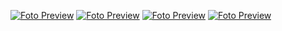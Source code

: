 [![Foto Preview](fotos/901-1000.avif)](https://20essentials.github.io/901-1000/)
[![Foto Preview](fotos/801-900.avif)](https://20essentials.github.io/801-900/)
[![Foto Preview](fotos/301-400.avif)](https://20essentials.github.io/301-400/)
[![Foto Preview](fotos/601-700.avif)](https://20essentials.github.io/601-700/) 
<!-- [![Foto Preview](fotos/701-800.avif)](https://20essentials.github.io/701-800/) -->
<!-- [![Foto Preview](fotos/501-600.avif)](https://20essentials.github.io/501-600/)
-->
<!-- [![Foto Preview](fotos/401-500.avif)](https://20essentials.github.io/401-500/) -->
<!-- [![Foto Preview](fotos/201-300.avif)](https://20essentials.github.io/201-300/) -->
<!-- [![Foto Preview](fotos/101-200.avif)](https://20essentials.github.io/101-200/)
[![Foto Preview](fotos/001-100.avif)](https://20essentials.github.io/001-100/) -->

  